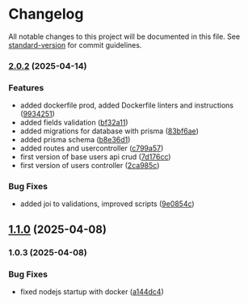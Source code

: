 # Changelog

All notable changes to this project will be documented in this file. See [standard-version](https://github.com/conventional-changelog/standard-version) for commit guidelines.

### [2.0.2](https://github.com/giorginogreg/nodejs_base_template/compare/v1.1.0...v2.0.2) (2025-04-14)


### Features

* added dockerfile prod, added Dockerfile linters and instructions ([9934251](https://github.com/giorginogreg/nodejs_base_template/commit/9934251c0e64493543c063c6a9dc0b305d810668))
* added fields validation ([bf32a11](https://github.com/giorginogreg/nodejs_base_template/commit/bf32a117e3f4b839fa9d94f4e29bd0f44e54fc2b))
* added migrations for database with prisma ([83bf6ae](https://github.com/giorginogreg/nodejs_base_template/commit/83bf6ae6fd2f4f139e66111950e2fca4c8d23b1d))
* added prisma schema ([b8e36d1](https://github.com/giorginogreg/nodejs_base_template/commit/b8e36d18bdcca121a8405f040afe3be848ef1004))
* added routes and usercontroller ([c799a57](https://github.com/giorginogreg/nodejs_base_template/commit/c799a5769ce779bdbb70cb8dc6c2f67c0c2b9f03))
* first version of base users api crud ([7d176cc](https://github.com/giorginogreg/nodejs_base_template/commit/7d176cce1ed3c93e99f8037fe27ea196d8f91a31))
* first version of users controller ([2ca985c](https://github.com/giorginogreg/nodejs_base_template/commit/2ca985ce84579a1113e9b5c421a6b5dd4abf4b2a))


### Bug Fixes

* added joi to validations, improved scripts ([9e0854c](https://github.com/giorginogreg/nodejs_base_template/commit/9e0854cb67534213f8b31cc151e150556afdd1b7))

## [1.1.0](https://github.com/giorginogreg/nodejs_base_template/compare/v1.0.3...v1.1.0) (2025-04-08)

### 1.0.3 (2025-04-08)


### Bug Fixes

* fixed nodejs startup with docker ([a144dc4](https://github.com/giorginogreg/nodejs_base_template/commit/a144dc4ff093b2a4ec92a2e84ee5a78a0fa71535))
